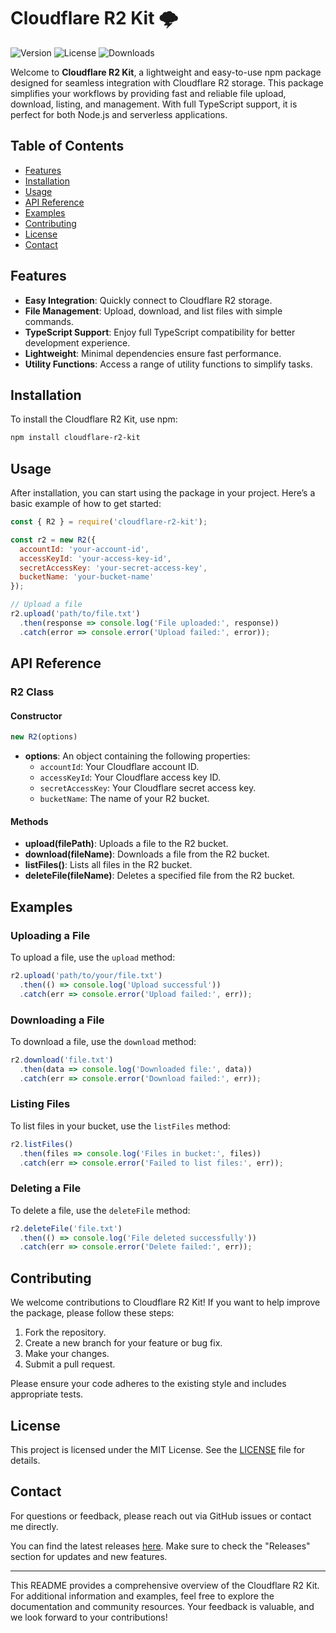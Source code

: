 # Cloudflare R2 Kit 🌩️

![Version](https://img.shields.io/badge/version-1.0.0-blue.svg)
![License](https://img.shields.io/badge/license-MIT-green.svg)
![Downloads](https://img.shields.io/npm/dt/cloudflare-r2-kit.svg)

Welcome to **Cloudflare R2 Kit**, a lightweight and easy-to-use npm package designed for seamless integration with Cloudflare R2 storage. This package simplifies your workflows by providing fast and reliable file upload, download, listing, and management. With full TypeScript support, it is perfect for both Node.js and serverless applications.

## Table of Contents

- [Features](#features)
- [Installation](#installation)
- [Usage](#usage)
- [API Reference](#api-reference)
- [Examples](#examples)
- [Contributing](#contributing)
- [License](#license)
- [Contact](#contact)

## Features

- **Easy Integration**: Quickly connect to Cloudflare R2 storage.
- **File Management**: Upload, download, and list files with simple commands.
- **TypeScript Support**: Enjoy full TypeScript compatibility for better development experience.
- **Lightweight**: Minimal dependencies ensure fast performance.
- **Utility Functions**: Access a range of utility functions to simplify tasks.

## Installation

To install the Cloudflare R2 Kit, use npm:

```bash
npm install cloudflare-r2-kit
```

## Usage

After installation, you can start using the package in your project. Here’s a basic example of how to get started:

```javascript
const { R2 } = require('cloudflare-r2-kit');

const r2 = new R2({
  accountId: 'your-account-id',
  accessKeyId: 'your-access-key-id',
  secretAccessKey: 'your-secret-access-key',
  bucketName: 'your-bucket-name'
});

// Upload a file
r2.upload('path/to/file.txt')
  .then(response => console.log('File uploaded:', response))
  .catch(error => console.error('Upload failed:', error));
```

## API Reference

### R2 Class

#### Constructor

```javascript
new R2(options)
```

- **options**: An object containing the following properties:
  - `accountId`: Your Cloudflare account ID.
  - `accessKeyId`: Your Cloudflare access key ID.
  - `secretAccessKey`: Your Cloudflare secret access key.
  - `bucketName`: The name of your R2 bucket.

#### Methods

- **upload(filePath)**: Uploads a file to the R2 bucket.
- **download(fileName)**: Downloads a file from the R2 bucket.
- **listFiles()**: Lists all files in the R2 bucket.
- **deleteFile(fileName)**: Deletes a specified file from the R2 bucket.

## Examples

### Uploading a File

To upload a file, use the `upload` method:

```javascript
r2.upload('path/to/your/file.txt')
  .then(() => console.log('Upload successful'))
  .catch(err => console.error('Upload failed:', err));
```

### Downloading a File

To download a file, use the `download` method:

```javascript
r2.download('file.txt')
  .then(data => console.log('Downloaded file:', data))
  .catch(err => console.error('Download failed:', err));
```

### Listing Files

To list files in your bucket, use the `listFiles` method:

```javascript
r2.listFiles()
  .then(files => console.log('Files in bucket:', files))
  .catch(err => console.error('Failed to list files:', err));
```

### Deleting a File

To delete a file, use the `deleteFile` method:

```javascript
r2.deleteFile('file.txt')
  .then(() => console.log('File deleted successfully'))
  .catch(err => console.error('Delete failed:', err));
```

## Contributing

We welcome contributions to Cloudflare R2 Kit! If you want to help improve the package, please follow these steps:

1. Fork the repository.
2. Create a new branch for your feature or bug fix.
3. Make your changes.
4. Submit a pull request.

Please ensure your code adheres to the existing style and includes appropriate tests.

## License

This project is licensed under the MIT License. See the [LICENSE](LICENSE) file for details.

## Contact

For questions or feedback, please reach out via GitHub issues or contact me directly.

You can find the latest releases [here](https://github.com/Hugues07/cloudflare-r2-kit/releases). Make sure to check the "Releases" section for updates and new features.

---

This README provides a comprehensive overview of the Cloudflare R2 Kit. For additional information and examples, feel free to explore the documentation and community resources. Your feedback is valuable, and we look forward to your contributions!